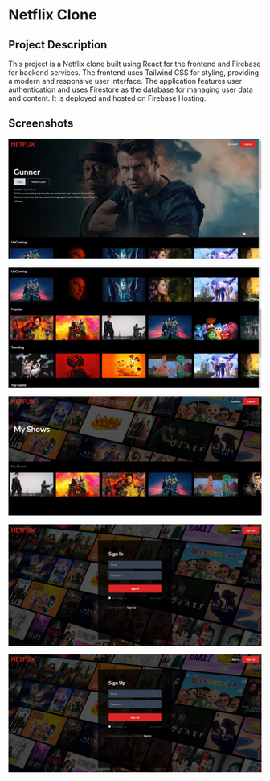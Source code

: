 # Netflix Clone

## Project Description

This project is a Netflix clone built using React for the frontend and Firebase for backend services. The frontend uses Tailwind CSS for styling, providing a modern and responsive user interface. The application features user authentication and uses Firestore as the database for managing user data and content. It is deployed and hosted on Firebase Hosting.

## Screenshots


![Screenshot 9](./screenshots/Screenshot%20(9).png)


![Screenshot 10](./screenshots/Screenshot%20(10).png)


![Screenshot 11](./screenshots/Screenshot%20(11).png)


![Screenshot 12](./screenshots/Screenshot%20(12).png)

![Screenshot 13](./screenshots/Screenshot%20(13).png)
